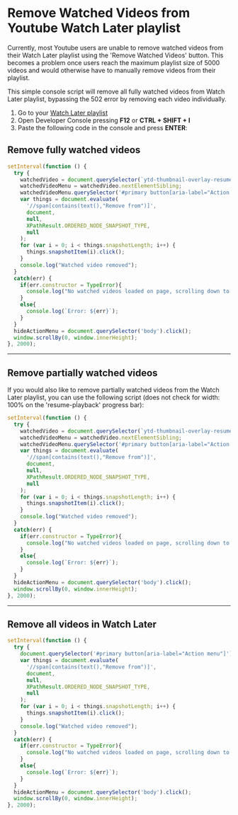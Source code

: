 # Remove Watched Videos from Youtube Watch Later playlist
Currently, most Youtube users are unable to remove watched videos from their Watch Later playlist using the 'Remove Watched Videos' button. This becomes a problem once users reach the maximum playlist size of 5000 videos and would otherwise have to manually remove videos from their playlist.

This simple console script will remove all fully watched videos from Watch Later playlist, bypassing the 502 error by removing each video individually.

1. Go to your [Watch Later playlist](https://www.youtube.com/playlist?list=WL)
2. Open Developer Console pressing **F12** or **CTRL + SHIFT + I**
3. Paste the following code in the console and press **ENTER**:

## Remove fully watched videos
```javascript
setInterval(function () {
  try {
    watchedVideo = document.querySelector(`ytd-thumbnail-overlay-resume-playback-renderer > div.style-scope[style="width: 100%;"]`).closest('#content');
    watchedVideoMenu = watchedVideo.nextElementSibling;
    watchedVideoMenu.querySelector('#primary button[aria-label="Action menu"]').click();
    var things = document.evaluate(
      '//span[contains(text(),"Remove from")]',
      document,
      null,
      XPathResult.ORDERED_NODE_SNAPSHOT_TYPE,
      null
    );
    for (var i = 0; i < things.snapshotLength; i++) {
      things.snapshotItem(i).click();
    }
    console.log("Watched video removed");
  }
  catch(err) {
    if(err.constructor = TypeError){
      console.log("No watched videos loaded on page, scrolling down to load more videos.");
    }
    else{
      console.log(`Error: ${err}`);
    }
  }
  hideActionMenu = document.querySelector('body').click();
  window.scrollBy(0, window.innerHeight);
}, 2000);
```

---
## Remove partially watched videos

If you would also like to remove partially watched videos from the Watch Later playlist, you can use the following script (does not check for width: 100% on the 'resume-pĺayback' progress bar):

```javascript
setInterval(function () {
  try {
    watchedVideo = document.querySelector(`ytd-thumbnail-overlay-resume-playback-renderer`).closest('#content');
    watchedVideoMenu = watchedVideo.nextElementSibling;
    watchedVideoMenu.querySelector('#primary button[aria-label="Action menu"]').click();
    var things = document.evaluate(
      '//span[contains(text(),"Remove from")]',
      document,
      null,
      XPathResult.ORDERED_NODE_SNAPSHOT_TYPE,
      null
    );
    for (var i = 0; i < things.snapshotLength; i++) {
      things.snapshotItem(i).click();
    }
    console.log("Watched video removed");
  }
  catch(err) {
    if(err.constructor = TypeError){
      console.log("No watched videos loaded on page, scrolling down to load more videos.");
    }
    else{
      console.log(`Error: ${err}`);
    }
  }
  hideActionMenu = document.querySelector('body').click();
  window.scrollBy(0, window.innerHeight);
}, 2000);
```
---
## Remove all videos in Watch Later
```javascript
setInterval(function () {
  try {
    document.querySelector('#primary button[aria-label="Action menu"]').click();
    var things = document.evaluate(
      '//span[contains(text(),"Remove from")]',
      document,
      null,
      XPathResult.ORDERED_NODE_SNAPSHOT_TYPE,
      null
    );
    for (var i = 0; i < things.snapshotLength; i++) {
      things.snapshotItem(i).click();
    }
    console.log("Watched video removed");
  }
  catch(err) {
    if(err.constructor = TypeError){
      console.log("No watched videos loaded on page, scrolling down to load more videos.");
    }
    else{
      console.log(`Error: ${err}`);
    }
  }
  hideActionMenu = document.querySelector('body').click();
  window.scrollBy(0, window.innerHeight);
}, 2000);
```

